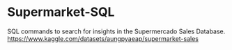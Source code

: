 # Supermarket-SQL
SQL commands to search for insights in the Supermercado Sales Database.
https://www.kaggle.com/datasets/aungpyaeap/supermarket-sales
